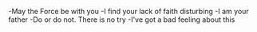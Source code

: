 -May the Force be with you
-I find your lack of faith disturbing
-I am your father
-Do or do not. There is no try
-I've got a bad feeling about this
